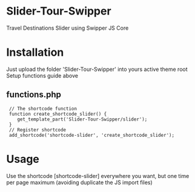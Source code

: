# Slider-Tour-Swipper
 Travel Destinations Slider using Swipper JS Core

# Installation
 Just upload the folder 'Slider-Tour-Swipper' into yours active theme root
 Setup functions guide above

## functions.php
```
 // The shortcode function
 function create_shortcode_slider() { 
	get_template_part('Slider-Tour-Swipper/slider');
 }
 // Register shortcode
 add_shortcode('shortcode-slider', 'create_shortcode_slider'); 
```

# Usage
 Use the shortcode [shortcode-slider] everywhere you want, but one time per page maximum (avoiding duplicate the JS import files)
